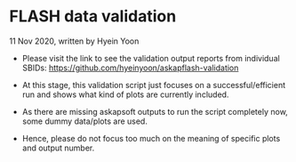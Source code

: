 # FLASH data validation

11 Nov 2020, written by Hyein Yoon

- Please visit the link to see the validation output reports from individual SBIDs: https://github.com/hyeinyoon/askapflash-validation

- At this stage, this validation script just focuses on a successful/efficient run and shows what kind of plots are currently included.

- As there are missing askapsoft outputs to run the script completely now, some dummy data/plots are used.

- Hence, please do not focus too much on the meaning of specific plots and output number.
